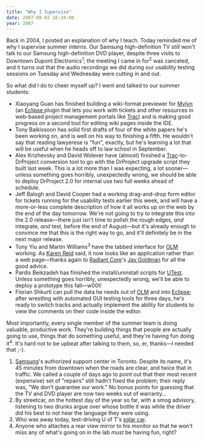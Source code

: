 ```yaml
---
title: "Why I Supervise"
date: 2007-08-02 16:34:08
year: 2007
---
```

Back in 2004, I posted an explanation of why I teach.  Today reminded me of why I supervise summer interns.  Our Samsung high-definition TV <em>still</em> won't talk to our Samsung high-definition DVD player, despite three visits to Downtown Dupont Electronics<sup>1</sup>; the meeting I came in for<sup>2</sup> was canceled, and it turns out that the audio recordings we did during our usability testing sessions on Tuesday and Wednesday were cutting in and out.

So what did I do to cheer myself up? I went and talked to our summer students:
<ul>
  <li>Xiaoyang Guan has finished building a wiki-format previewer for <a href="http://www.eclipse.org/mylyn/">Mylyn</a> (an <a href="http://www.eclipse.org">Eclipse </a>plugin that lets you work with tickets and other resources in web-based project management portals like <a href="http://trac.edgewall.org">Trac</a>) and is making good progress on a second tool for editing wiki pages inside the IDE.</li>
  <li>Tony Balkissoon has solid first drafts of four of the white papers he's been working on, and is well on his way to finishing a fifth. He wouldn't say that reading lawyerese is "fun", exactly, but he's learning a lot that will be useful when he heads off to law school in September.</li>
  <li>Alex Krizhevsky and David Wolever have (almost) finished a <a href="http://trac.edgewall.org">Trac</a>-to-DrProject conversion tool to go with the DrProject upgrade script they built last week.  This is a lot more than I was expecting, a lot sooner—unless something goes horribly, unexpectedly wrong, we should be able to deploy DrProject 2.0 for internal use two full weeks ahead of schedule.</li>
  <li>Jeff Balogh and David Cooper had a working drag-and-drop form editor for tickets running for the usability tests earlier this week, and will have a more-or-less complete description of how it all works up on the web by the end of the day tomorrow. We're not going to try to integrate this into the 2.0 release—there just isn't time to polish the rough edges, <em>and</em> integrate, <em>and</em> test, before the end of August—but it's already enough to convince me that this is the right way to go, and it'll definitely be in the next major release.</li>
  <li>Tony Yiu and Martin Williams<sup>3</sup> have the tabbed interface for <a href="http://www.drproject.org/olm">OLM</a> working.  As <a href="http://www.cs.toronto.edu/~reid">Karen Reid</a> said, it now looks like an application rather than a web page—thanks again to <a href="http://www.radiantcore.com">Radiant Core</a>'s <a href="http://www.radiantcore.com/blog/author/jgoldman">Jay Goldman</a> for all the good advice.</li>
  <li>Pardis Beikzadeh has finished the install/uninstall scripts for <a href="http://www.drproject.org/utest">UTest</a>. Unless something goes horribly, unexpectedly wrong, we'll be able to deploy a prototype this fall—w00t!</li>
  <li>Florian Shkurti can pull the data he needs out of <a href="http://www.drproject.org/olm">OLM</a> and into <a href="http://www.eclipse.org">Eclipse</a>; after wrestling with automated GUI testing tools for three days, he's ready to switch tracks and actually implement the ability for students to view the comments on their code inside the editor.</li>
</ul>
Most importantly, every single member of the summer team is doing valuable, productive work. They're building things that people are actually going to use, things that do something useful, and they're having fun doing it<sup>4</sup>. It's hard not to be upbeat after talking to them, so, er, thanks—I needed that ;-).
<ol>
  <li><a href="http://www.samsung.com">Samsung</a>'s authorized support center in Toronto. Despite its name, it's 45 minutes from downtown when the roads are clear, and twice that in traffic.  We called a couple of days ago to point out that their most recent (expensive) set of "repairs" still hadn't fixed the problem; their reply was, "We don't guarantee our work." No bonus points for guessing that the TV and DVD player are now two weeks out of warranty…</li>
  <li>By streetcar, on the hottest day of the year so far, with a smog advisory, listening to two drunks argue over whose bottle it was while the driver did his best to not hear the language they were using.</li>
  <li>Who was away today, test-driving U of T's <a href="http://www.blueskysolar.utoronto.ca/">solar car</a>.</li>
  <li>Anyone who attaches a rear view mirror to his monitor so that he won't miss any of what's going on in the lab <em>must</em> be having fun, right?</li>
</ol>
